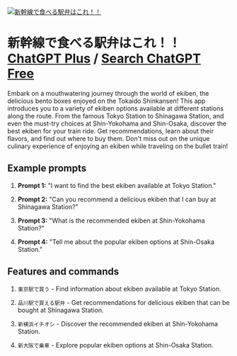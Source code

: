 
[![新幹線で食べる駅弁はこれ！！](https://files.oaiusercontent.com/file-qjcng5jGcv5hrZW9KcgmD9a9?se=2123-10-17T02%3A02%3A15Z&sp=r&sv=2021-08-06&sr=b&rscc=max-age%3D31536000%2C%20immutable&rscd=attachment%3B%20filename%3D8268212d-eec6-4e81-a39c-9ae088e87d2c.png&sig=MKxnCDiCR2xy3jAzM9u8esFniaddW3gcuDGzGDa6LMg%3D)](https://chat.openai.com/g/g-aHEbE8GQh-xin-gan-xian-deshi-beruyi-bian-hakore)

# 新幹線で食べる駅弁はこれ！！ [ChatGPT Plus](https://chat.openai.com/g/g-aHEbE8GQh-xin-gan-xian-deshi-beruyi-bian-hakore) / [Search ChatGPT Free](https://gptcall.net/index.html#/?search=%E6%96%B0%E5%B9%B9%E7%B7%9A%E3%81%A7%E9%A3%9F%E3%81%B9%E3%82%8B%E9%A7%85%E5%BC%81%E3%81%AF%E3%81%93%E3%82%8C%EF%BC%81%EF%BC%81)

Embark on a mouthwatering journey through the world of ekiben, the delicious bento boxes enjoyed on the Tokaido Shinkansen! This app introduces you to a variety of ekiben options available at different stations along the route. From the famous Tokyo Station to Shinagawa Station, and even the must-try choices at Shin-Yokohama and Shin-Osaka, discover the best ekiben for your train ride. Get recommendations, learn about their flavors, and find out where to buy them. Don't miss out on the unique culinary experience of enjoying an ekiben while traveling on the bullet train!

## Example prompts

1. **Prompt 1:** "I want to find the best ekiben available at Tokyo Station."

2. **Prompt 2:** "Can you recommend a delicious ekiben that I can buy at Shinagawa Station?"

3. **Prompt 3:** "What is the recommended ekiben at Shin-Yokohama Station?"

4. **Prompt 4:** "Tell me about the popular ekiben options at Shin-Osaka Station."

## Features and commands

1. `東京駅で買う` - Find information about ekiben available at Tokyo Station.

2. `品川駅で買える駅弁` - Get recommendations for delicious ekiben that can be bought at Shinagawa Station.

3. `新横浜イチオシ` - Discover the recommended ekiben at Shin-Yokohama Station.

4. `新大阪で乗車` - Explore popular ekiben options at Shin-Osaka Station.



